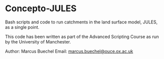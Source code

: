 # Concepto-JULES
 Bash scripts and code to run catchments in the land surface model, JULES, as a single point.

 This code has been written as part of the Advanced Scripting Course as run by the University of Manchester.

 Author: Marcus Buechel
 Email: marcus.buechel@ouce.ox.ac.uk
